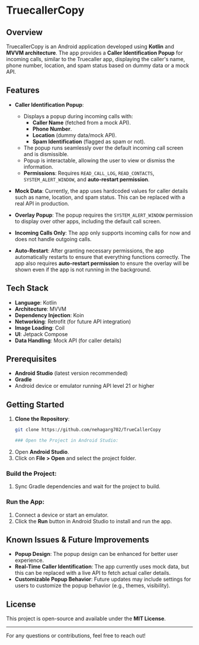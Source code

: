 # TruecallerCopy

## Overview

TruecallerCopy is an Android application developed using **Kotlin** and **MVVM architecture**. The app provides a **Caller Identification Popup** for incoming calls, similar to the Truecaller app, displaying the caller's name, phone number, location, and spam status based on dummy data or a mock API.

## Features

- **Caller Identification Popup**:
  - Displays a popup during incoming calls with:
    - **Caller Name** (fetched from a mock API).
    - **Phone Number**.
    - **Location** (dummy data/mock API).
    - **Spam Identification** (flagged as spam or not).
  - The popup runs seamlessly over the default incoming call screen and is dismissible.
  - Popup is interactable, allowing the user to view or dismiss the information.
  - **Permissions**: Requires `READ_CALL_LOG`, `READ_CONTACTS`, `SYSTEM_ALERT_WINDOW`, and **auto-restart permission**.
  
- **Mock Data**: Currently, the app uses hardcoded values for caller details such as name, location, and spam status. This can be replaced with a real API in production.
  
- **Overlay Popup**: The popup requires the `SYSTEM_ALERT_WINDOW` permission to display over other apps, including the default call screen.

- **Incoming Calls Only**: The app only supports incoming calls for now and does not handle outgoing calls.

- **Auto-Restart**: After granting necessary permissions, the app automatically restarts to ensure that everything functions correctly. The app also requires **auto-restart permission** to ensure the overlay will be shown even if the app is not running in the background.

## Tech Stack

- **Language**: Kotlin
- **Architecture**: MVVM
- **Dependency Injection**: Koin
- **Networking**: Retrofit (for future API integration)
- **Image Loading**: Coil
- **UI**: Jetpack Compose
- **Data Handling**: Mock API (for caller details)
  
## Prerequisites

- **Android Studio** (latest version recommended)
- **Gradle**
- Android device or emulator running API level 21 or higher

## Getting Started

1. **Clone the Repository**:
   ```sh
   git clone https://github.com/nehagarg702/TrueCallerCopy

   ### Open the Project in Android Studio:

2. Open **Android Studio**.
3. Click on **File > Open** and select the project folder.

### Build the Project:

1. Sync Gradle dependencies and wait for the project to build.

### Run the App:

1. Connect a device or start an emulator.
2. Click the **Run** button in Android Studio to install and run the app.

## Known Issues & Future Improvements

- **Popup Design**: The popup design can be enhanced for better user experience.
- **Real-Time Caller Identification**: The app currently uses mock data, but this can be replaced with a live API to fetch actual caller details.
- **Customizable Popup Behavior**: Future updates may include settings for users to customize the popup behavior (e.g., themes, visibility).

## License

This project is open-source and available under the **MIT License**.

---

For any questions or contributions, feel free to reach out!
